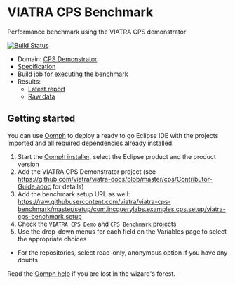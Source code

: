 # VIATRA CPS Benchmark

Performance benchmark using the VIATRA CPS demonstrator

[![Build Status](https://build.incquerylabs.com/jenkins/job/viatra-cps-benchmark/job/master/badge/icon)](https://build.incquerylabs.com/jenkins/job/viatra-cps-benchmark/job/master/)

* Domain: [CPS Demonstrator](http://help.eclipse.org/2019-09/index.jsp?topic=%2Forg.eclipse.viatra.documentation.help%2Fhtml%2Fcps%2FHome.html&cp=102_0)
* [Specification](https://github.com/viatra/viatra-cps-benchmark/wiki/Benchmark-specification)
* [Build job for executing the benchmark](https://build.incquerylabs.com/jenkins/job/viatra-cps-benchmark/) 
* Results:
  * [Latest report](https://build.incquerylabs.com/jenkins/job/viatra-cps-benchmark/lastSuccessfulBuild/artifact/benchmark/cpsBenchmarkReport.html)
  * [Raw data](https://github.com/viatra/viatra-cps-benchmark-results)


## Getting started

You can use [Oomph](https://www.eclipse.org/oomph) to deploy a ready to go Eclipse IDE with the projects imported and all required dependencies already installed.

1. Start the [Oomph installer](https://wiki.eclipse.org/Eclipse_Oomph_Installer), select the Eclipse product and the product version
2. Add the VIATRA CPS Demonstrator project (see https://github.com/viatra/viatra-docs/blob/master/cps/Contributor-Guide.adoc for details)
3. Add the benchmark setup URL as well: https://raw.githubusercontent.com/viatra/viatra-cps-benchmark/master/setup/com.incquerylabs.examples.cps.setup/viatra-cps-benchmark.setup
4. Check the `VIATRA CPS Demo` and `CPS Benchmark` projects
5. Use the drop-down menus for each field on the Variables page to select the appropriate choices
  * For the repositories, select read-only, anonymous option if you have any doubts

Read the [Oomph help](http://download.eclipse.org/oomph/help/org.eclipse.oomph.setup.doc/html/user/wizard/index.html) if you are lost in the wizard's forest.
